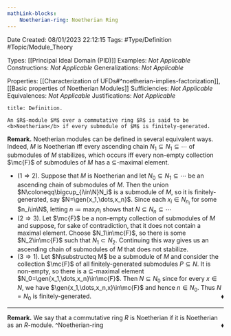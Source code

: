 ```yaml
---
mathLink-blocks:
    Noetherian-ring: Noetherian Ring
---
```


<div class="topSpace"></div>

Date Created: 08/01/2023 22:12:15
Tags: #Type/Definition #Topic/Module_Theory

Types: [[Principal Ideal Domain (PID)]]
Examples: <i>Not Applicable</i>
Constructions: <i>Not Applicable</i>
Generalizations: <i>Not Applicable</i>

Properties: [[Characterization of UFDs#^noetherian-implies-factorization]], [[Basic properties of Noetherian Modules]]
Sufficiencies: <i>Not Applicable</i>
Equivalences: <i>Not Applicable</i>
Justifications: <i>Not Applicable</i>

``` ad-Definition
title: Definition.

An $R$-module $M$ over a commutative ring $R$ is said to be <b>Noetherian</b> if every submodule of $M$ is finitely-generated.

```

<b>Remark.</b> Noetherian modules can be defined in several equivalent ways. Indeed, $M$ is Noetherian iff every ascending chain $N_1\subseteq N_1\subseteq\cdots$ of submodules of $M$ stabilizes, which occurs iff every non-empty collection $\mc{F}$ of submodules of $M$ has a $\subseteq$-maximal element.
* ($1\Rightarrow2$). Suppose that $M$ is Noetherian and let $N_0\subseteq N_1\subseteq\cdots$ be an ascending chain of submodules of $M$. Then the union $N\coloneqq\bigcup_{i\in\N}N_i$ is a submodule of $M$, so it is finitely-generated, say $N=\gen{x_1,\dots,x_n}$. Since each $x_i\in N_{n_i}$ for some $n_i\in\N$, letting $n\coloneqq\max_in_i$ shows that $N\subseteq N_n\subseteq\cdots$
* ($2\Rightarrow3$). Let $\mc{F}$ be a non-empty collection of submodules of $M$ and suppose, for sake of contradiction, that it does not contain a maximal element. Choose $N_1\in\mc{F}$, so there is some $N_2\in\mc{F}$ such that $N_1\subset N_2$. Continuing this way gives us an ascending chain of submodules of $M$ that does not stabilize.
* ($3\Rightarrow1$). Let $N\substructeq M$ be a submodule of $M$ and consider the collection $\mc{F}$ of all finitely-generated submodules $P\subseteq N$. It is non-empty, so there is a $\subseteq$-maximal element $N_0=\gen{x_1,\dots,x_n}\in\mc{F}$. Then $N\subseteq N_0$ since for every $x\in N$, we have $\gen{x_1,\dots,x_n,x}\in\mc{F}$ and hence $n\in N_0$. Thus $N=N_0$ is finitely-generated.<span style="float:right;">$\blacklozenge$</span>

---

<b>Remark.</b> We say that a commutative ring $R$ is Noetherian if it is Noetherian as an $R$-module.<span style="float:right;">$\blacklozenge$</span>
^Noetherian-ring
